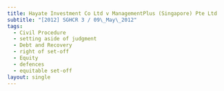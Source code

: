 ```yaml
---
title: Hayate Investment Co Ltd v ManagementPlus (Singapore) Pte Ltd
subtitle: "[2012] SGHCR 3 / 09\_May\_2012"
tags:
  - Civil Procedure
  - setting aside of judgment
  - Debt and Recovery
  - right of set-off
  - Equity
  - defences
  - equitable set-off
layout: single
---
```



